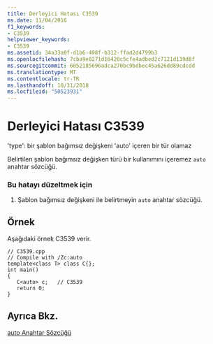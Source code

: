 ```yaml
---
title: Derleyici Hatası C3539
ms.date: 11/04/2016
f1_keywords:
- C3539
helpviewer_keywords:
- C3539
ms.assetid: 34a33a0f-d1b6-498f-b312-ffad2d4799b3
ms.openlocfilehash: 7cba9e0271d16420c5cfe4adbed2c7121d139d8f
ms.sourcegitcommit: 6052185696adca270bc9bdbec45a626dd89cdcdd
ms.translationtype: MT
ms.contentlocale: tr-TR
ms.lasthandoff: 10/31/2018
ms.locfileid: "50523931"
---
```

# <a name="compiler-error-c3539"></a>Derleyici Hatası C3539

'type': bir şablon bağımsız değişkeni 'auto' içeren bir tür olamaz

Belirtilen şablon bağımsız değişken türü bir kullanımını içeremez `auto` anahtar sözcüğü.

### <a name="to-correct-this-error"></a>Bu hatayı düzeltmek için

1. Şablon bağımsız değişkeni ile belirtmeyin `auto` anahtar sözcüğü.

## <a name="example"></a>Örnek

Aşağıdaki örnek C3539 verir.

```
// C3539.cpp
// Compile with /Zc:auto
template<class T> class C{};
int main()
{
   C<auto> c;   // C3539
   return 0;
}
```

## <a name="see-also"></a>Ayrıca Bkz.

[auto Anahtar Sözcüğü](../../cpp/auto-keyword.md)